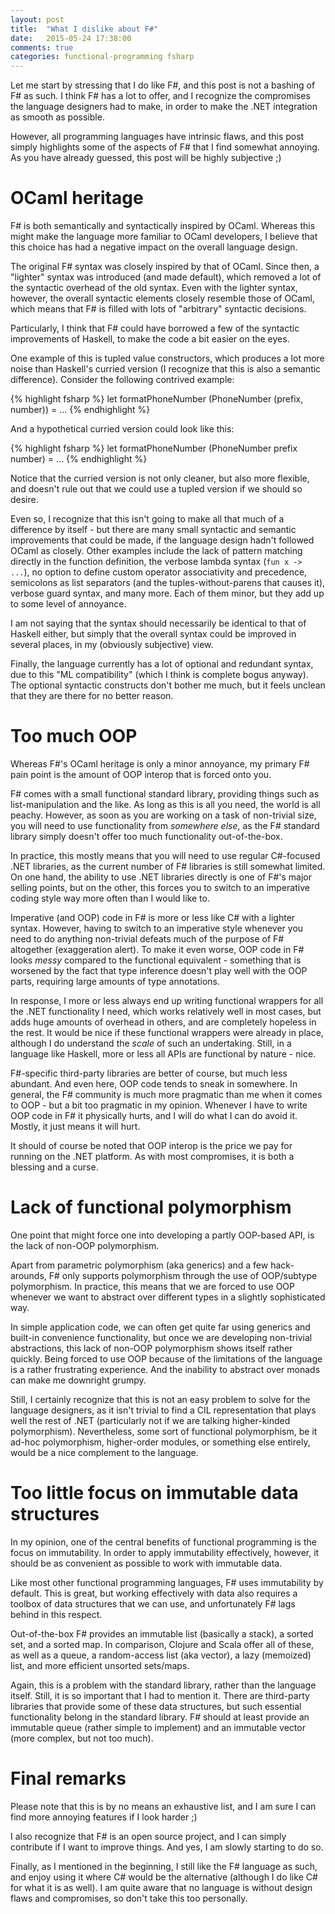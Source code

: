 ```yaml
---
layout: post
title:  "What I dislike about F#"
date:   2015-05-24 17:38:00
comments: true
categories: functional-programming fsharp
---
```


Let me start by stressing that I do like F#, and this post is not a bashing of F# as such. I think F# has a lot to offer, and I recognize the compromises the language designers had to make, in order to make the .NET integration as smooth as possible. 

However, all programming languages have intrinsic flaws, and this post simply highlights some of the aspects of F# that I find somewhat annoying. As you have already guessed, this post will be highly subjective ;)

# OCaml heritage

F# is both semantically and syntactically inspired by OCaml. Whereas this might make the language more familiar to OCaml developers, I believe that this choice has had a negative impact on the overall language design.

The original F# syntax was closely inspired by that of OCaml. Since then, a "lighter" syntax was introduced (and made default), which removed a lot of the syntactic overhead of the old syntax. Even with the lighter syntax, however, the overall syntactic elements closely resemble those of OCaml, which means that F# is filled with lots of "arbitrary" syntactic decisions.

Particularly, I think that F# could have borrowed a few of the syntactic improvements of Haskell, to make the code a bit easier on the eyes. 

One example of this is tupled value constructors, which produces a lot more noise than Haskell's curried version (I recognize that this is also a semantic difference). Consider the following contrived example:

{% highlight fsharp %}
let formatPhoneNumber (PhoneNumber (prefix, number)) = ...
{% endhighlight %}

And a hypothetical curried version could look like this:

{% highlight fsharp %}
let formatPhoneNumber (PhoneNumber prefix number) = ...
{% endhighlight %}

Notice that the curried version is not only cleaner, but also more flexible, and doesn't rule out that we could use a tupled version if we should so desire.

Even so, I recognize that this isn't going to make all that much of a difference by itself - but there are many small syntactic and semantic improvements that could be made, if the language design hadn't followed OCaml as closely. Other examples include the lack of pattern matching directly in the function definition, the verbose lambda syntax (`fun x -> ...`), no option to define custom operator associativity and precedence, semicolons as list separators (and the tuples-without-parens that causes it), verbose guard syntax, and many more. Each of them minor, but they add up to some level of annoyance.

I am not saying that the syntax should necessarily be identical to that of Haskell either, but simply that the overall syntax could be improved in several places, in my (obviously subjective) view.

Finally, the language currently has a lot of optional and redundant syntax, due to this "ML compatibility" (which I think is complete bogus anyway). The optional syntactic constructs don't bother me much, but it feels unclean that they are there for no better reason.

# Too much OOP

Whereas F#'s OCaml heritage is only a minor annoyance, my primary F# pain point is the amount of OOP interop that is forced onto you.

F# comes with a small functional standard library, providing things such as list-manipulation and the like. As long as this is all you need, the world is all peachy. However, as soon as you are working on a task of non-trivial size, you will need to use functionality from _somewhere else_, as the F# standard library simply doesn't offer too much functionality out-of-the-box.

In practice, this mostly means that you will need to use regular C#-focused .NET libraries, as the current number of F# libraries is still somewhat limited. On one hand, the ability to use .NET libraries directly is one of F#'s major selling points, but on the other, this forces you to switch to an imperative coding style way more often than I would like to.

Imperative (and OOP) code in F# is more or less like C# with a lighter syntax. However, having to switch to an imperative style whenever you need to do anything non-trivial defeats much of the purpose of F# altogether (exaggeration alert). To make it even worse, OOP code in F# looks _messy_ compared to the functional equivalent - something that is worsened by the fact that type inference doesn't play well with the OOP parts, requiring large amounts of type annotations.

In response, I more or less always end up writing functional wrappers for all the .NET functionality I need, which works relatively well in most cases, but adds huge amounts of overhead in others, and are completely hopeless in the rest. It would be nice if these functional wrappers were already in place, although I do understand the _scale_ of such an undertaking. Still, in a language like Haskell, more or less all APIs are functional by nature - nice.

F#-specific third-party libraries are better of course, but much less abundant. And even here, OOP code tends to sneak in somewhere. In general, the F# community is much more pragmatic than me when it comes to OOP - but a bit too pragmatic in my opinion. Whenever I have to write OOP code in F# it physically hurts, and I will do what I can do avoid it. Mostly, it just means it will hurt.

It should of course be noted that OOP interop is the price we pay for running on the .NET platform. As with most compromises, it is both a blessing and a curse.

# Lack of functional polymorphism

One point that might force one into developing a partly OOP-based API, is the lack of non-OOP polymorphism.

Apart from parametric polymorphism (aka generics) and a few hack-arounds, F# only supports polymorphism through the use of OOP/subtype polymorphism. In practice, this means that we are forced to use OOP whenever we want to abstract over different types in a slightly sophisticated way.

In simple application code, we can often get quite far using generics and built-in convenience functionality, but once we are developing non-trivial abstractions, this lack of non-OOP polymorphism shows itself rather quickly. Being forced to use OOP because of the limitations of the language is a rather frustrating experience. And the inability to abstract over monads can make me downright grumpy.

Still, I certainly recognize that this is not an easy problem to solve for the language designers, as it isn't trivial to find a CIL representation that plays well the rest of .NET (particularly not if we are talking higher-kinded polymorphism). Nevertheless, some sort of functional polymorphism, be it ad-hoc polymorphism, higher-order modules, or something else entirely, would be a nice complement to the language.

# Too little focus on immutable data structures

In my opinion, one of the central benefits of functional programming is the focus on immutability. In order to apply immutability effectively, however, it should be as convenient as possible to work with immutable data.

Like most other functional programming languages, F# uses immutability by default. This is great, but working effectively with data also requires a toolbox of data structures that we can use, and unfortunately F# lags behind in this respect.

Out-of-the-box F# provides an immutable list (basically a stack), a sorted set, and a sorted map. In comparison, Clojure and Scala offer all of these, as well as a queue, a random-access list (aka vector), a lazy (memoized) list, and more efficient unsorted sets/maps.

Again, this is a problem with the standard library, rather than the language itself. Still, it is so important that I had to mention it. There are third-party libraries that provide some of these data structures, but such essential functionality belong in the standard library. F# should at least provide an immutable queue (rather simple to implement) and an immutable vector (more complex, but not too much).


# Final remarks

Please note that this is by no means an exhaustive list, and I am sure I can find more annoying features if I look harder ;) 

I also recognize that F# is an open source project, and I can simply contribute if I want to improve things. And yes, I am slowly starting to do so.

Finally, as I mentioned in the beginning, I still like the F# language as such, and enjoy using it where C# would be the alternative (although I do like C# for what it is as well). I am quite aware that no language is without design flaws and compromises, so don't take this too personally.


